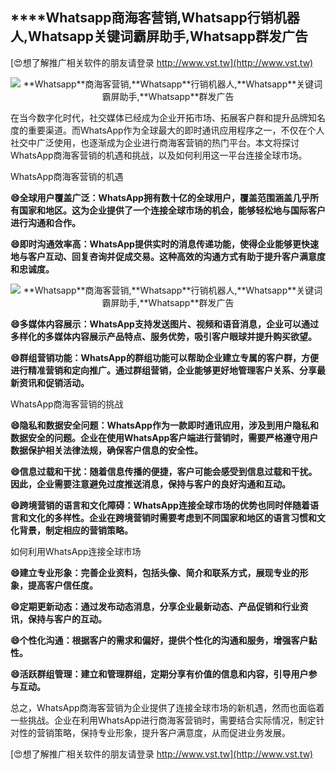 ## ****Whatsapp**商海客营销,**Whatsapp**行销机器人,**Whatsapp**关键词霸屏助手,**Whatsapp**群发广告**

[😍想了解推广相关软件的朋友请登录 http://www.vst.tw](http://www.vst.tw)

 <center><img src="https://vst.tw/MP4/tuiguang/png/7.png" alt="**Whatsapp**商海客营销,**Whatsapp**行销机器人,**Whatsapp**关键词霸屏助手,**Whatsapp**群发广告"></center>

在当今数字化时代，社交媒体已经成为企业开拓市场、拓展客户群和提升品牌知名度的重要渠道。而WhatsApp作为全球最大的即时通讯应用程序之一，不仅在个人社交中广泛使用，也逐渐成为企业进行商海客营销的热门平台。本文将探讨WhatsApp商海客营销的机遇和挑战，以及如何利用这一平台连接全球市场。

WhatsApp商海客营销的机遇

**😄全球用户覆盖广泛：WhatsApp拥有数十亿的全球用户，覆盖范围涵盖几乎所有国家和地区。这为企业提供了一个连接全球市场的机会，能够轻松地与国际客户进行沟通和合作。**

**😄即时沟通效率高：WhatsApp提供实时的消息传递功能，使得企业能够更快速地与客户互动、回复咨询并促成交易。这种高效的沟通方式有助于提升客户满意度和忠诚度。**

 <center><img src="https://vst.tw/MP4/tuiguang/png/4.png" alt="**Whatsapp**商海客营销,**Whatsapp**行销机器人,**Whatsapp**关键词霸屏助手,**Whatsapp**群发广告"></center>

**😄多媒体内容展示：WhatsApp支持发送图片、视频和语音消息，企业可以通过多样化的多媒体内容展示产品特点、服务优势，吸引客户眼球并提升购买欲望。**

**😄群组营销功能：WhatsApp的群组功能可以帮助企业建立专属的客户群，方便进行精准营销和定向推广。通过群组营销，企业能够更好地管理客户关系、分享最新资讯和促销活动。**

WhatsApp商海客营销的挑战

**😄隐私和数据安全问题：WhatsApp作为一款即时通讯应用，涉及到用户隐私和数据安全的问题。企业在使用WhatsApp客户端进行营销时，需要严格遵守用户数据保护相关法律法规，确保客户信息的安全性。**

**😄信息过载和干扰：随着信息传播的便捷，客户可能会感受到信息过载和干扰。因此，企业需要注意避免过度推送消息，保持与客户的良好沟通和互动。**

**😄跨境营销的语言和文化障碍：WhatsApp连接全球市场的优势也同时伴随着语言和文化的多样性。企业在跨境营销时需要考虑到不同国家和地区的语言习惯和文化背景，制定相应的营销策略。**

如何利用WhatsApp连接全球市场

**😄建立专业形象：完善企业资料，包括头像、简介和联系方式，展现专业的形象，提高客户信任度。**

**😄定期更新动态：通过发布动态消息，分享企业最新动态、产品促销和行业资讯，保持与客户的互动。**

**😄个性化沟通：根据客户的需求和偏好，提供个性化的沟通和服务，增强客户黏性。**

**😄活跃群组管理：建立和管理群组，定期分享有价值的信息和内容，引导用户参与互动。**

总之，WhatsApp商海客营销为企业提供了连接全球市场的新机遇，然而也面临着一些挑战。企业在利用WhatsApp进行商海客营销时，需要结合实际情况，制定针对性的营销策略，保持专业形象，提升客户满意度，从而促进业务发展。

[😍想了解推广相关软件的朋友请登录 http://www.vst.tw](http://www.vst.tw)



